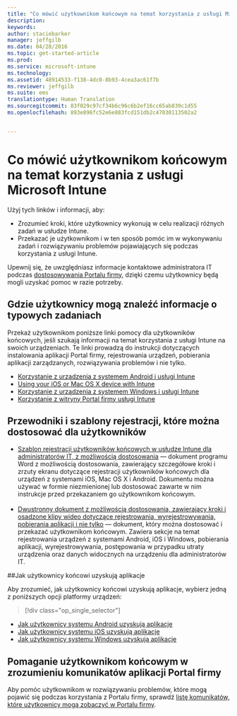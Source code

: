 ```yaml
---
title: "Co mówić użytkownikom końcowym na temat korzystania z usługi Microsoft Intune | Microsoft Intune"
description: 
keywords: 
author: staciebarker
manager: jeffgilb
ms.date: 04/28/2016
ms.topic: get-started-article
ms.prod: 
ms.service: microsoft-intune
ms.technology: 
ms.assetid: 48914533-f138-4dc0-8b93-4cea3ac61f7b
ms.reviewer: jeffgilb
ms.suite: ems
translationtype: Human Translation
ms.sourcegitcommit: 83f029c97cf34b6c96c6b2ef16cc65ab839c1d55
ms.openlocfilehash: 893e896fc52e6e883fcd151db2c47030113502a2


---
```




# Co mówić użytkownikom końcowym na temat korzystania z usługi Microsoft Intune

Użyj tych linków i informacji, aby:

- Zrozumieć kroki, które użytkownicy wykonują w celu realizacji różnych zadań w usłudze Intune.
- Przekazać je użytkownikom i w ten sposób pomóc im w wykonywaniu zadań i rozwiązywaniu problemów pojawiających się podczas korzystania z usługi Intune.

Upewnij się, że uwzględniasz informacje kontaktowe administratora IT podczas [dostosowywania Portalu firmy](/Intune/get-started/start-with-a-paid-subscription-to-microsoft-intune-step-7), dzięki czemu użytkownicy będą mogli uzyskać pomoc w razie potrzeby.


## Gdzie użytkownicy mogą znaleźć informacje o typowych zadaniach

Przekaż użytkownikom poniższe linki pomocy dla użytkowników końcowych, jeśli szukają informacji na temat korzystania z usługi Intune na swoich urządzeniach. Te linki prowadzą do instrukcji dotyczących instalowania aplikacji Portal firmy, rejestrowania urządzeń, pobierania aplikacji zarządzanych, rozwiązywania problemów i nie tylko.

- [Korzystanie z urządzenia z systemem Android i usługi Intune](/Intune/EndUser/using-your-android-device-with-intune)
- [Using your iOS or Mac OS X device with Intune](/Intune/EndUser/using-your-ios-or-mac-os-x-device-with-intune)
- [Korzystanie z urządzenia z systemem Windows i usługi Intune](/Intune/EndUser/using-your-windows-device-with-intune)
- [Korzystanie z witryny Portal firmy usługi Intune](/Intune/EndUser/using-the-intune-company-portal-website)


## Przewodniki i szablony rejestracji, które można dostosować dla użytkowników

- [Szablon rejestracji użytkowników końcowych w usłudze Intune dla administratorów IT, z możliwością dostosowania](https://gallery.technet.microsoft.com/End-user-Intune-enrollment-55dfd64a) — dokument programu Word z możliwością dostosowania, zawierający szczegółowe kroki i zrzuty ekranu dotyczące rejestracji użytkowników końcowych dla urządzeń z systemami iOS, Mac OS X i Android. Dokumentu można używać w formie niezmienionej lub dostosować zawarte w nim instrukcje przed przekazaniem go użytkownikom końcowym.</br></br>
- [Dwustronny dokument z możliwością dostosowania, zawierający kroki i osadzone klipy wideo dotyczące rejestrowania, wyrejestrowywania, pobierania aplikacji i nie tylko](https://gallery.technet.microsoft.com/Intune-End-User-Enrollment-3a0c9b0c#content) — dokument, który można dostosować i przekazać użytkownikom końcowym. Zawiera sekcje na temat rejestrowania urządzeń z systemami Android, iOS i Windows, pobierania aplikacji, wyrejestrowywania, postępowania w przypadku utraty urządzenia oraz danych widocznych na urządzeniu dla administratorów IT.

##Jak użytkownicy końcowi uzyskują aplikacje

Aby zrozumieć, jak użytkownicy końcowi uzyskują aplikacje, wybierz jedną z poniższych opcji platformy urządzeń:

> [!div class="op_single_selector"]
- [Jak użytkownicy systemu Android uzyskują aplikacje](how-your-android-users-get-their-apps.md)
- [Jak użytkownicy systemu iOS uzyskują aplikacje](how-your-ios-users-get-their-apps.md)
- [Jak użytkownicy systemu Windows uzyskują aplikacje](how-your-windows-users-get-their-apps.md)

## Pomaganie użytkownikom końcowym w zrozumieniu komunikatów aplikacji Portal firmy

Aby pomóc użytkownikom w rozwiązywaniu problemów, które mogą pojawić się podczas korzystania z Portalu firmy, sprawdź [listę komunikatów, które użytkownicy mogą zobaczyć w Portalu firmy](/Intune/Plan-Design/help-end-users-understand-company-portal-app-messages).



<!--HONumber=Jun16_HO4-->


